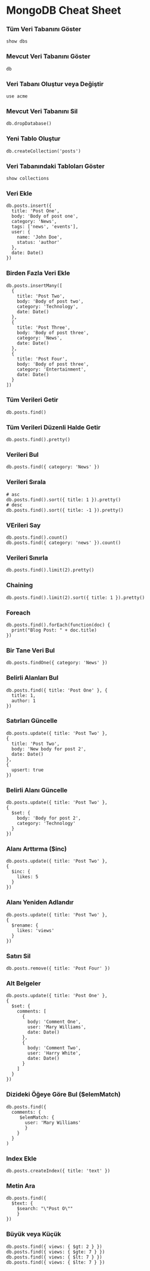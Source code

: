 # MongoDB Cheat Sheet

### Tüm Veri Tabanını Göster

```shell
show dbs
```

### Mevcut Veri Tabanını Göster

```shell
db
```

### Veri Tabanı Oluştur veya Değiştir

```shell
use acme
```

### Mevcut Veri Tabanını Sil

```shell
db.dropDatabase()
```

### Yeni Tablo Oluştur

```shell
db.createCollection('posts')
```

### Veri Tabanındaki Tabloları Göster

```shell
show collections
```

### Veri Ekle

```shell
db.posts.insert({
  title: 'Post One',
  body: 'Body of post one',
  category: 'News',
  tags: ['news', 'events'],
  user: {
    name: 'John Doe',
    status: 'author'
  },
  date: Date()
})
```

### Birden Fazla Veri Ekle

```shell
db.posts.insertMany([
  {
    title: 'Post Two',
    body: 'Body of post two',
    category: 'Technology',
    date: Date()
  },
  {
    title: 'Post Three',
    body: 'Body of post three',
    category: 'News',
    date: Date()
  },
  {
    title: 'Post Four',
    body: 'Body of post three',
    category: 'Entertainment',
    date: Date()
  }
])
```

### Tüm Verileri Getir

```shell
db.posts.find()
```

### Tüm Verileri Düzenli Halde Getir

```shell
db.posts.find().pretty()
```

### Verileri Bul

```shell
db.posts.find({ category: 'News' })
```

### Verileri Sırala

```shell
# asc
db.posts.find().sort({ title: 1 }).pretty()
# desc
db.posts.find().sort({ title: -1 }).pretty()
```

### VErileri Say

```shell
db.posts.find().count()
db.posts.find({ category: 'news' }).count()
```

### Verileri Sınırla

```shell
db.posts.find().limit(2).pretty()
```

### Chaining

```shell
db.posts.find().limit(2).sort({ title: 1 }).pretty()
```

### Foreach

```shell
db.posts.find().forEach(function(doc) {
  print("Blog Post: " + doc.title)
})
```

### Bir Tane Veri Bul

```shell
db.posts.findOne({ category: 'News' })
```

### Belirli Alanları Bul

```shell
db.posts.find({ title: 'Post One' }, {
  title: 1,
  author: 1
})
```

### Satırları Güncelle

```shell
db.posts.update({ title: 'Post Two' },
{
  title: 'Post Two',
  body: 'New body for post 2',
  date: Date()
},
{
  upsert: true
})
```

### Belirli Alanı Güncelle

```shell
db.posts.update({ title: 'Post Two' },
{
  $set: {
    body: 'Body for post 2',
    category: 'Technology'
  }
})
```

### Alanı Arttırma ($inc)

```shell
db.posts.update({ title: 'Post Two' },
{
  $inc: {
    likes: 5
  }
})
```

### Alanı Yeniden Adlandır

```shell
db.posts.update({ title: 'Post Two' },
{
  $rename: {
    likes: 'views'
  }
})
```

### Satırı Sil

```shell
db.posts.remove({ title: 'Post Four' })
```

### Alt Belgeler

```shell
db.posts.update({ title: 'Post One' },
{
  $set: {
    comments: [
      {
        body: 'Comment One',
        user: 'Mary Williams',
        date: Date()
      },
      {
        body: 'Comment Two',
        user: 'Harry White',
        date: Date()
      }
    ]
  }
})
```

### Dizideki Öğeye Göre Bul ($elemMatch)

```shell
db.posts.find({
  comments: {
     $elemMatch: {
       user: 'Mary Williams'
       }
    }
  }
)
```

### Index Ekle

```shell
db.posts.createIndex({ title: 'text' })
```

### Metin Ara

```shell
db.posts.find({
  $text: {
    $search: "\"Post O\""
    }
})
```

### Büyük veya Küçük

```shell
db.posts.find({ views: { $gt: 2 } })
db.posts.find({ views: { $gte: 7 } })
db.posts.find({ views: { $lt: 7 } })
db.posts.find({ views: { $lte: 7 } })
```